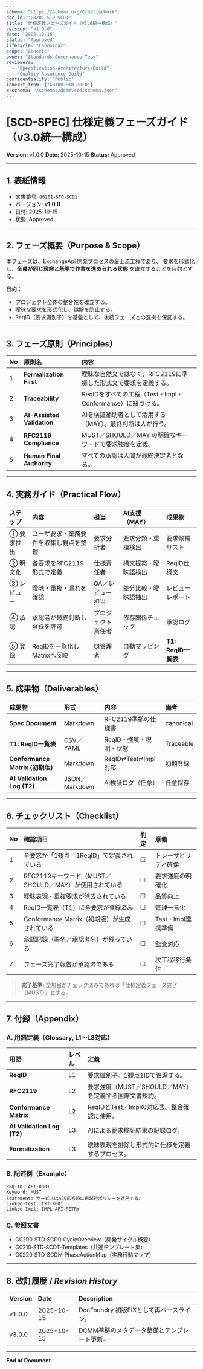 ```yaml
---
schema: "https://schema.org/CreativeWork"
doc_id: "G0201-STD-SCD1"
title: "仕様定義フェーズガイド（v3.0統一構成）"
version: "v1.0.0"
date: "2025-10-15"
status: "Approved"
lifecycle: "Canonical"
scope: "Generic"
owner: "Standards-Governance-Team"
reviewers:
  - "Specification-Architecture-Guild"
  - "Quality-Assurance-Guild"
confidentiality: "Public"
inherit_from: ["G0100-STD-DOC0"]
x-schema: "/schemas/dcmm.scd.schema.json"
---
```


# [SCD-SPEC] 仕様定義フェーズガイド（v3.0統一構成）

**Version:** v1.0.0
**Date:** 2025-10-15
**Status:** Approved

---

## 1. 表紙情報
- 文書番号: `G0201-STD-SCD1`
- バージョン: **v1.0.0**
- 日付: 2025-10-15
- 状態: Approved

---


## 2. フェーズ概要（Purpose & Scope）

本フェーズは、ExchangeApi 開発プロセスの最上流工程であり、
要求を形式化し、**全員が同じ理解と基準で作業を進められる状態** を確立することを目的とする。

目的：
- プロジェクト全体の整合性を確立する。
- 曖昧な要求を形式化し、誤解を防止する。
- ReqID（要求識別子）を基盤として、後続フェーズとの連携を保証する。

---

## 3. フェーズ原則（Principles）

| No | 原則名 | 内容 |
|:--|:--|:--|
| 1 | **Formalization First** | 曖昧な自然文ではなく、RFC2119に準拠した形式文で要求を定義する。 |
| 2 | **Traceability** | ReqIDをすべての工程（Test・Impl・Conformance）に紐づける。 |
| 3 | **AI-Assisted Validation** | AIを検証補助者として活用する（MAY）。最終判断は人が行う。 |
| 4 | **RFC2119 Compliance** | MUST／SHOULD／MAY の明確なキーワードで要求強度を定義。 |
| 5 | **Human Final Authority** | すべての承認は人間が最終決定者となる。 |

---

## 4. 実務ガイド（Practical Flow）

| ステップ | 内容 | 担当 | AI支援（MAY） | 成果物 |
|:--|:--|:--|:--|:--|
| ① 要求抽出 | ユーザ要求・業務要件を収集し観点を整理 | 要求分析者 | 要求分類・重複検出 | 要求候補リスト |
| ② 明文化 | 各要求をRFC2119形式で定義 | 仕様責任者 | 構文提案・曖昧語検出 | ReqID仕様文 |
| ③ レビュー | 曖昧・重複・漏れを確認 | QA／レビュー担当 | 差分比較・曖昧語抽出 | レビューレポート |
| ④ 承認 | 承認者が最終判断し登録を許可 | プロジェクト責任者 | 依存関係チェック | 承認ログ |
| ⑤ 登録 | ReqIDを一覧化しMatrixへ反映 | CI管理者 | 自動マッピング | **T1: ReqID一覧表** |

---

## 5. 成果物（Deliverables）

| 成果物 | 形式 | 内容 | 備考 |
|:--|:--|:--|:--|
| **Spec Document** | Markdown | RFC2119準拠の仕様書 | canonical |
| **T1: ReqID一覧表** | CSV／YAML | ReqID・強度・説明・状態 | Traceable |
| **Conformance Matrix (初期版)** | Markdown | ReqID⇄Test⇄Impl対応 | 初期登録 |
| **AI Validation Log (T2)** | JSON／Markdown | AI検証ログ（任意） | 任意保存 |

---

## 6. チェックリスト（Checklist）

| No | 確認項目 | 判定 | 意義 |
|:--|:--|:--|:--|
| 1 | 全要求が「1観点＝1ReqID」で定義されている | ☐ | トレーサビリティ確保 |
| 2 | RFC2119キーワード（MUST／SHOULD／MAY）が使用されている | ☐ | 要求強度の明確化 |
| 3 | 曖昧表現・重複要求が除去されている | ☐ | 品質向上 |
| 4 | ReqID一覧表（T1）に全要求が登録済み | ☐ | 管理一元化 |
| 5 | Conformance Matrix（初期版）が生成されている | ☐ | Test・Impl連携準備 |
| 6 | 承認記録（署名／承認者名）が残っている | ☐ | 監査対応 |
| 7 | フェーズ完了報告が承認済である | ☐ | 次工程移行条件 |

> **完了基準:** 全項目がチェック済みであれば「仕様定義フェーズ完了（MUST）」とする。

---

## 7. 付録（Appendix）

### A. 用語定義（Glossary, L1〜L3対応）
| 用語 | レベル | 定義 |
|:--|:--|:--|
| **ReqID** | L1 | 要求識別子。1観点1IDで管理する。 |
| **RFC2119** | L2 | 要求強度（MUST／SHOULD／MAY）を定義する国際文書規約。 |
| **Conformance Matrix** | L2 | ReqIDとTest／Implの対応表。整合確認に使用。 |
| **AI Validation Log (T2)** | L3 | AIによる要求検証結果の記録ログ。 |
| **Formalization** | L3 | 曖昧表現を排除し形式的に仕様を定義するプロセス。 |

### B. 記述例（Example）
```text
REQ-ID: API-R001
Keyword: MUST
Statement: サービスは429応答時に再試行ポリシーを適用する。
Linked-Test: TST-R001
Linked-Impl: IMPL-API-RETRY
```

### C. 参照文書
- G0200‑STD‑SCD0‑CycleOverview（開発サイクル概要）
- G0210‑STD‑SCDT‑Templates（共通テンプレート集）
- G0220‑STD‑SCDM‑PhaseActionMap（実務行動マップ）

---

## 8. 改訂履歴 / *Revision History*

| Version | Date | Description |
|:--|:--|:--|
| v1.0.0 | 2025-10-15 | DocFoundry 初版FIXとして再ベースライン。 |
| v3.0.0 | 2025-10-15 | DCMM準拠のメタデータ整備とテンプレート更新。 |

---

**End of Document**
